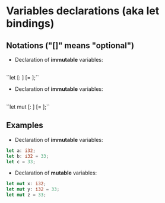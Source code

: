 # Variables declarations (aka let bindings)
## Notations ("\[\]" means "optional")
- Declaration of **immutable** variables:
<br>
``let <name>[: <type>] [= <value>];``

- Declaration of **immutable** variables:
<br>
``let mut <name>[: <type>] [= <value>];``

## Examples
- Declaration of **immutable** variables:
```Rust
let a: i32;
let b: i32 = 33;
let c = 33;
```
- Declaration of **mutable** variables:
```Rust
let mut x: i32;
let mut y: i32 = 33;
let mut z = 33;
```


